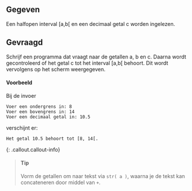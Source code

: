 ## Gegeven
Een halfopen interval [a,b[ en een decimaal getal c worden ingelezen.

## Gevraagd
Schrijf een programma dat vraagt naar de getallen a, b en c. Daarna wordt gecontroleerd of het getal c tot het interval [a,b[ behoort. Dit wordt vervolgens op het scherm weergegeven.

#### Voorbeeld
Bij de invoer
```
Voer een ondergrens in: 8
Voer een bovengrens in: 14
Voer een decimaal getal in: 10.5
```

verschijnt er:
```
Het getal 10.5 behoort tot [8, 14[.
```

{: .callout.callout-info}
>#### Tip
> Vorm de getallen om naar tekst via `str( a )`, waarna je de tekst kan concateneren door middel van `+`.
